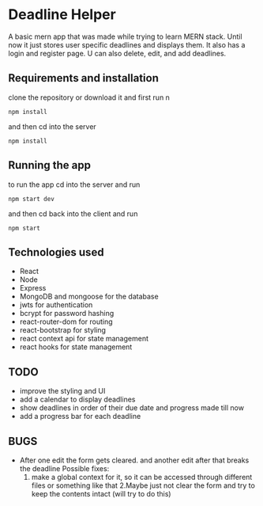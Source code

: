 # Deadline Helper
A basic mern app that was made while trying to learn MERN stack. Until now it just stores user specific deadlines and displays them. It also has a login and register page. U can also delete, edit, and add deadlines.
## Requirements and installation
clone the repository or download it and first run n
```
npm install
```
 and then cd into the server
```
npm install 
```

## Running the app
to run the app cd into the server and run
```
npm start dev
```
and then cd back into the client and run
```
npm start
```

## Technologies used
* React
* Node
* Express
* MongoDB and mongoose for the database
* jwts for authentication
* bcrypt for password hashing
* react-router-dom for routing
* react-bootstrap for styling
* react context api for state management
* react hooks for state management

## TODO
* improve the styling and UI
* add a calendar to display deadlines
* show deadlines in order of their due date and progress made till now
* add a progress bar for each deadline


## BUGS 
* After one edit the form gets cleared. and another edit after that breaks the deadline
  Possible fixes:
    1. make a global context for it, so it can be accessed through different files or something like that
  2.Maybe just not clear the form and try to keep the contents intact (will try to do this)